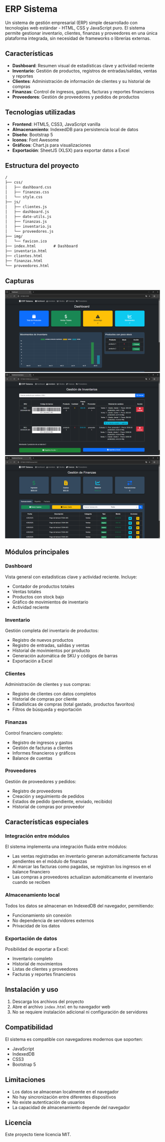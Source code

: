 # ERP Sistema

Un sistema de gestión empresarial (ERP) simple desarrollado con tecnologías web estándar - HTML, CSS y JavaScript puro. El sistema permite gestionar inventario, clientes, finanzas y proveedores en una única plataforma integrada, sin necesidad de frameworks o librerías externas.

## Características

- **Dashboard**: Resumen visual de estadísticas clave y actividad reciente
- **Inventario**: Gestión de productos, registros de entradas/salidas, ventas y reportes
- **Clientes**: Administración de información de clientes y su historial de compras
- **Finanzas**: Control de ingresos, gastos, facturas y reportes financieros
- **Proveedores**: Gestión de proveedores y pedidos de productos

## Tecnologías utilizadas

- **Frontend**: HTML5, CSS3, JavaScript vanilla
- **Almacenamiento**: IndexedDB para persistencia local de datos
- **Diseño**: Bootstrap 5
- **Iconos**: Font Awesome
- **Gráficos**: Chart.js para visualizaciones
- **Exportación**: SheetJS (XLSX) para exportar datos a Excel

## Estructura del proyecto

```
/
├── css/
│   ├── dashboard.css
│   ├── finanzas.css
│   └── style.css
├── js/
│   ├── clientes.js
│   ├── dashboard.js
│   ├── date-utils.js
│   ├── finanzas.js
│   ├── inventario.js
│   └── proveedores.js
├── img/
│   └── favicon.ico
├── index.html        # Dashboard
├── inventario.html
├── clientes.html
├── finanzas.html
└── proveedores.html
```

## Capturas
<div align="center">
  <img src="Captures\1.png" />
  <img src="Captures\2.png" />
  <img src="Captures\3.png" />
</div>

## Módulos principales

### Dashboard

Vista general con estadísticas clave y actividad reciente. Incluye:
- Contador de productos totales
- Ventas totales
- Productos con stock bajo
- Gráfico de movimientos de inventario
- Actividad reciente

### Inventario

Gestión completa del inventario de productos:
- Registro de nuevos productos
- Registro de entradas, salidas y ventas
- Historial de movimientos por producto
- Generación automática de SKU y códigos de barras
- Exportación a Excel

### Clientes

Administración de clientes y sus compras:
- Registro de clientes con datos completos
- Historial de compras por cliente
- Estadísticas de compras (total gastado, productos favoritos)
- Filtros de búsqueda y exportación

### Finanzas

Control financiero completo:
- Registro de ingresos y gastos
- Gestión de facturas a clientes
- Informes financieros y gráficos
- Balance de cuentas

### Proveedores

Gestión de proveedores y pedidos:
- Registro de proveedores
- Creación y seguimiento de pedidos
- Estados de pedido (pendiente, enviado, recibido)
- Historial de compras por proveedor

## Características especiales

### Integración entre módulos

El sistema implementa una integración fluida entre módulos:

- Las ventas registradas en inventario generan automáticamente facturas pendientes en el módulo de finanzas
- Al marcar las facturas como pagadas, se registran los ingresos en el balance financiero
- Las compras a proveedores actualizan automáticamente el inventario cuando se reciben

### Almacenamiento local

Todos los datos se almacenan en IndexedDB del navegador, permitiendo:
- Funcionamiento sin conexión
- No dependencia de servidores externos
- Privacidad de los datos

### Exportación de datos

Posibilidad de exportar a Excel:
- Inventario completo
- Historial de movimientos
- Listas de clientes y proveedores
- Facturas y reportes financieros

## Instalación y uso

1. Descarga los archivos del proyecto
2. Abre el archivo `index.html` en tu navegador web
3. No se requiere instalación adicional ni configuración de servidores

## Compatibilidad

El sistema es compatible con navegadores modernos que soporten:
- JavaScript
- IndexedDB
- CSS3
- Bootstrap 5

## Limitaciones

- Los datos se almacenan localmente en el navegador
- No hay sincronización entre diferentes dispositivos
- No existe autenticación de usuarios
- La capacidad de almacenamiento depende del navegador

## Licencia

Este proyecto tiene licencia MIT.

